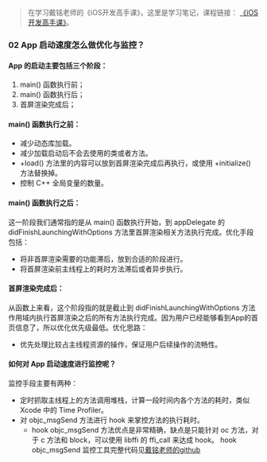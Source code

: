 > 在学习戴铭老师的《iOS开发高手课》，这里是学习笔记，课程链接： [《iOS开发高手课》](https://time.geekbang.org/column/intro/161?code=PbktFs%2Fw7EHB9TJpCcw1bc9KoCR%2FYLnpUmqrB0uOruk%3D)。

### 02 App 启动速度怎么做优化与监控？

#### App 的启动主要包括三个阶段：
1. main() 函数执行前；
2. main() 函数执行后；
3. 首屏渲染完成后；

#### main() 函数执行之前：
- 减少动态库加载。
- 减少加载启动后不会去使用的类或者方法。
- +load() 方法里的内容可以放到首屏渲染完成后再执行，或使用 +initialize() 方法替换掉。
- 控制 C++ 全局变量的数量。

#### main() 函数执行之后：

这一阶段我们通常指的是从 main() 函数执行开始，到 appDelegate 的didFinishLaunchingWithOptions 方法里首屏渲染相关方法执行完成。优化手段包括：

- 将非首屏渲染需要的功能滞后，放到合适的阶段进行。
- 将首屏渲染前主线程上的耗时方法滞后或者异步执行。

#### 首屏渲染完成后：
从函数上来看，这个阶段指的就是截止到 didFinishLaunchingWithOptions 方法作用域内执行首屏渲染之后的所有方法执行完成。因为用户已经能够看到App的首页信息了，所以优化优先级最低。优化思路：

- 优先处理比较占主线程资源的操作，保证用户后续操作的流畅性。

#### 如何对 App 启动速度进行监控呢？

监控手段主要有两种：

- 定时抓取主线程上的方法调用堆栈，计算一段时间内各个方法的耗时，类似 Xcode 中的 Time Profiler。
- 对 objc_msgSend 方法进行 hook 来掌控方法的执行耗时。
	- hook objc_msgSend 方法优点是非常精确，缺点是只能针对 oc 方法，对于 c 方法和 block，可以使用 libffi 的 ffi_call 来达成 hook。
hook objc_msgSend 监控工具完整代码见[戴铭老师的github](https://github.com/ming1016/GCDFetchFeed/tree/f9d9650b264e720fea14920a3b1a046353a12690/GCDFetchFeed/GCDFetchFeed/Lib/SMLagMonitor)
